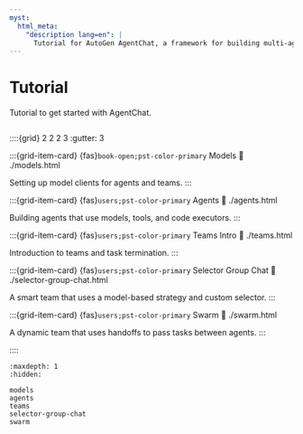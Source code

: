 ```yaml
---
myst:
  html_meta:
    "description lang=en": |
      Tutorial for AutoGen AgentChat, a framework for building multi-agent applications with AI agents.
---
```


# Tutorial

Tutorial to get started with AgentChat.

```{include} ../warning.md

```

::::{grid} 2 2 2 3
:gutter: 3

:::{grid-item-card} {fas}`book-open;pst-color-primary` Models
:link: ./models.html

Setting up model clients for agents and teams.
:::

:::{grid-item-card} {fas}`users;pst-color-primary` Agents
:link: ./agents.html

Building agents that use models, tools, and code executors.
:::

:::{grid-item-card} {fas}`users;pst-color-primary` Teams Intro
:link: ./teams.html

Introduction to teams and task termination.
:::

:::{grid-item-card} {fas}`users;pst-color-primary` Selector Group Chat
:link: ./selector-group-chat.html

A smart team that uses a model-based strategy and custom selector.
:::

:::{grid-item-card} {fas}`users;pst-color-primary` Swarm
:link: ./swarm.html

A dynamic team that uses handoffs to pass tasks between agents.
:::

::::

```{toctree}
:maxdepth: 1
:hidden:

models
agents
teams
selector-group-chat
swarm
```
